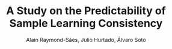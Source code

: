 ---
paperId: 5
author: Alain Raymond-Sáes, Julio Hurtado, Álvaro Soto
publicationauthor: Raymond-Sáes, A. et al.
title: A Study on the Predictability of Sample Learning Consistency
pdf: 
poster: poster_5.pdf
alt: --
type: Poster
topic: Machine Learning
subtopic: Curriculum Learning, C-score
link: https://research.latinxinai.org/papers/icml/2022/pdf/poster_5.pdf
conference: icml
year: 2022
tags: icml-2022
location: Baltimore, Maryland USA
---